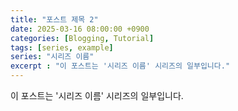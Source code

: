 ```yaml
---
title: "포스트 제목 2"
date: 2025-03-16 08:00:00 +0900
categories: [Blogging, Tutorial]
tags: [series, example]
series: "시리즈 이름"
excerpt : "이 포스트는 '시리즈 이름' 시리즈의 일부입니다."
---
```


이 포스트는 '시리즈 이름' 시리즈의 일부입니다.
